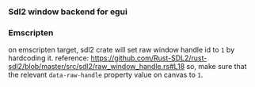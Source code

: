 ### Sdl2 window backend for egui

### Emscripten 
on emscripten target, sdl2 crate will set raw window handle id to `1` by hardcoding it.
reference: https://github.com/Rust-SDL2/rust-sdl2/blob/master/src/sdl2/raw_window_handle.rs#L18
so, make sure that the relevant `data-raw-handle` property value on canvas to `1`.
